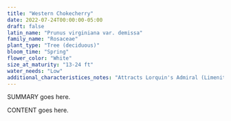 ```yaml
---
title: "Western Chokecherry"
date: 2022-07-24T00:00:00-05:00
draft: false
latin_name: "Prunus virginiana var. demissa"
family_name: "Rosaceae"
plant_type: "Tree (deciduous)"
bloom_time: "Spring"
flower_color: "White"
size_at_maturity: "13-24 ft"
water_needs: "Low"
additional_characteristices_notes: "Attracts Lorquin's Admiral (Limenitis lorquini), Pale Swallowtail (Papilio eurymedon), Western Tiger Swallowtail (Papilio rutulus), Red Admiral (Vanessa atalanta)."
---
```


SUMMARY goes here.

<!--more-->

CONTENT goes here.